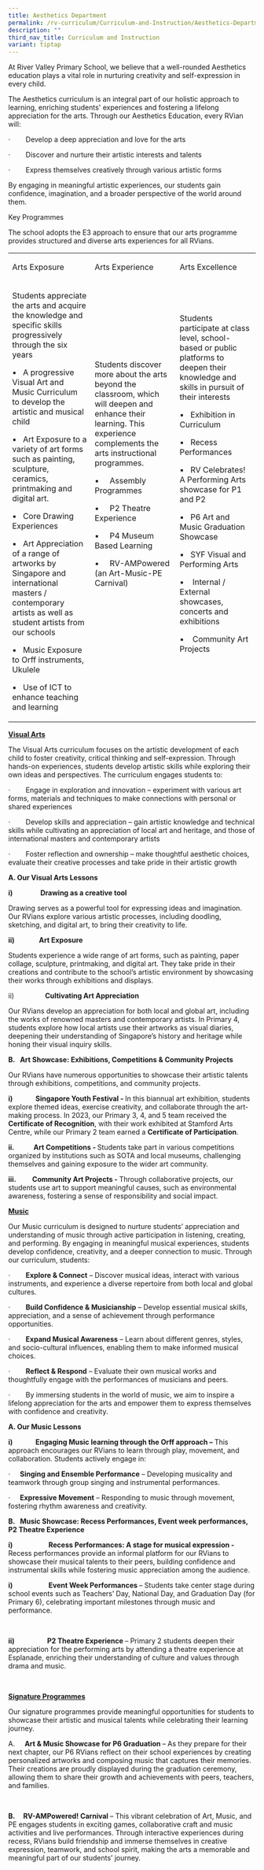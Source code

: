 ```yaml
---
title: Aesthetics Department
permalink: /rv-curriculum/Curriculum-and-Instruction/Aesthetics-Department/
description: ""
third_nav_title: Curriculum and Instruction
variant: tiptap
---
```

<p>At River Valley Primary School, we believe that a well-rounded Aesthetics
education plays a vital role in nurturing creativity and self-expression
in every child.</p>
<p>The Aesthetics curriculum is an integral part of our holistic approach
to learning, enriching students' experiences and fostering a lifelong appreciation
for the arts. Through our Aesthetics Education, every RVian will:</p>
<p>·&nbsp;&nbsp;&nbsp;&nbsp;&nbsp;&nbsp;&nbsp; Develop a deep appreciation
and love for the arts</p>
<p>·&nbsp;&nbsp;&nbsp;&nbsp;&nbsp;&nbsp;&nbsp; Discover and nurture their
artistic interests and talents</p>
<p>·&nbsp;&nbsp;&nbsp;&nbsp;&nbsp;&nbsp;&nbsp; Express themselves creatively
through various artistic forms</p>
<p>By engaging in meaningful artistic experiences, our students gain confidence,
imagination, and a broader perspective of the world around them.</p>
<p></p>
<p>Key Programmes</p>
<p>The school adopts the E3 approach to ensure that our arts programme provides
structured and diverse arts experiences for all RVians.</p>
<p></p>
<table style="minWidth: 75px">
<colgroup>
<col>
<col>
<col>
</colgroup>
<tbody>
<tr>
<td rowspan="1" colspan="1">
<p>Arts Exposure</p>
</td>
<td rowspan="1" colspan="1">
<p>Arts Experience</p>
</td>
<td rowspan="1" colspan="1">
<p>Arts Excellence</p>
</td>
</tr>
<tr>
<td rowspan="1" colspan="1">
<p>Students appreciate the arts and acquire the knowledge and specific skills
progressively through the six years</p>
<p>▪&nbsp;&nbsp;&nbsp;A progressive Visual Art and Music Curriculum to develop
the artistic and musical child</p>
<p>▪&nbsp;&nbsp;&nbsp;Art Exposure to a variety of art forms such as painting,
sculpture, ceramics, printmaking and digital art.</p>
<p>▪&nbsp;&nbsp; Core Drawing Experiences</p>
<p>▪&nbsp;&nbsp;&nbsp;Art Appreciation of a range of artworks by Singapore
and international masters / contemporary artists as well as student artists
from our schools</p>
<p>▪&nbsp;&nbsp;&nbsp;Music Exposure to Orff instruments, Ukulele</p>
<p>▪&nbsp;&nbsp;&nbsp;Use of ICT to enhance teaching and learning</p>
</td>
<td rowspan="1" colspan="1">
<p>Students discover more about the arts beyond the classroom, which will
deepen and enhance their learning. This experience complements the arts
instructional programmes.</p>
<p>▪&nbsp;&nbsp;&nbsp;&nbsp; Assembly Programmes</p>
<p>▪&nbsp;&nbsp;&nbsp;&nbsp;&nbsp;P2 Theatre Experience</p>
<p>▪&nbsp;&nbsp;&nbsp;&nbsp; P4 Museum Based Learning</p>
<p>▪&nbsp;&nbsp;&nbsp;&nbsp; RV-AMPowered (an Art-Music-PE Carnival)</p>
<p>
<br>
<br>
<br>
</p>
<p>&nbsp;</p>
</td>
<td rowspan="1" colspan="1">
<p>Students participate at class level, school-based or public platforms
to deepen their knowledge and skills in pursuit of their interests</p>
<p>▪&nbsp;&nbsp;&nbsp;Exhibition in Curriculum</p>
<p>▪&nbsp;&nbsp;&nbsp;Recess Performances</p>
<p>▪&nbsp;&nbsp;&nbsp;RV Celebrates! A Performing Arts showcase for P1 and
P2</p>
<p>▪&nbsp;&nbsp; P6 Art and Music Graduation Showcase</p>
<p>▪&nbsp;&nbsp;&nbsp;SYF Visual and Performing Arts</p>
<p>▪&nbsp;&nbsp;&nbsp; Internal / External showcases, concerts and exhibitions</p>
<p>▪&nbsp;&nbsp;&nbsp; Community Art Projects</p>
<p>&nbsp;</p>
<p>&nbsp;</p>
</td>
</tr>
</tbody>
</table>
<p></p>
<p><strong><u>Visual Arts</u></strong>
</p>
<p>The Visual Arts curriculum focuses on the artistic development of each
child to foster creativity, critical thinking and self-expression. Through
hands-on experiences, students develop artistic skills while exploring
their own ideas and perspectives. The curriculum engages students to:</p>
<p>·&nbsp;&nbsp;&nbsp;&nbsp;&nbsp;&nbsp;&nbsp; Engage in exploration and
innovation – experiment with various art forms, materials and techniques
to make connections with personal or shared experiences</p>
<p>·&nbsp;&nbsp;&nbsp;&nbsp;&nbsp;&nbsp;&nbsp; Develop skills and appreciation
– gain artistic knowledge and technical skills while cultivating an appreciation
of local art and heritage, and those of international masters and contemporary
artists</p>
<p>·&nbsp;&nbsp;&nbsp;&nbsp;&nbsp;&nbsp;&nbsp; Foster reflection and ownership
– make thoughtful aesthetic choices, evaluate their creative processes
and take pride in their artistic growth</p>
<p></p>
<p><strong>A. Our Visual Arts Lessons</strong>
</p>
<p><strong>i)&nbsp;&nbsp;&nbsp;&nbsp;&nbsp;&nbsp;&nbsp;&nbsp;&nbsp;&nbsp;&nbsp;&nbsp;&nbsp;&nbsp;&nbsp;&nbsp; Drawing as a creative tool</strong>
</p>
<p>Drawing serves as a powerful tool for expressing ideas and imagination.
Our RVians explore various artistic processes, including doodling, sketching,
and digital art, to bring their creativity to life.</p>
<p></p>
<p><strong>ii)&nbsp;&nbsp;&nbsp;&nbsp;&nbsp;&nbsp;&nbsp;&nbsp;&nbsp;&nbsp;&nbsp;&nbsp;&nbsp;&nbsp; Art Exposure</strong>
</p>
<p>Students experience a wide range of art forms, such as painting, paper
collage, sculpture, printmaking, and digital art. They take pride in their
creations and contribute to the school’s artistic environment by showcasing
their works through exhibitions and displays.</p>
<p></p>
<p>ii)&nbsp;&nbsp;&nbsp;&nbsp;&nbsp;&nbsp;&nbsp;&nbsp;&nbsp;&nbsp;&nbsp;&nbsp;&nbsp;&nbsp;&nbsp; <strong>Cultivating Art Appreciation</strong>
</p>
<p>Our RVians develop an appreciation for both local and global art, including
the works of renowned masters and contemporary artists. In Primary 4, students
explore how local artists use their artworks as visual diaries, deepening
their understanding of Singapore’s history and heritage while honing their
visual inquiry skills.</p>
<p></p>
<p><strong>B.&nbsp;&nbsp; Art Showcase: Exhibitions, Competitions &amp; Community Projects</strong>
</p>
<p>Our RVians have numerous opportunities to showcase their artistic talents
through exhibitions, competitions, and community projects.</p>
<p><strong>i)&nbsp;&nbsp;&nbsp; &nbsp;&nbsp;&nbsp;&nbsp;&nbsp;&nbsp;&nbsp;&nbsp;&nbsp; Singapore Youth Festival - </strong>In
this biannual art exhibition, students explore themed ideas, exercise creativity,
and collaborate through the art-making process. In 2023, our Primary 3,
4, and 5 team received the <strong>Certificate of Recognition</strong>,
with their work exhibited at Stamford Arts Centre, while our Primary 2
team earned a <strong>Certificate of Participation</strong>.</p>
<p></p>
<p><strong>ii. &nbsp;&nbsp;&nbsp;&nbsp;&nbsp;&nbsp;&nbsp;&nbsp;&nbsp;&nbsp; Art Competitions - </strong>Students
take part in various competitions organized by institutions such as SOTA
and local museums, challenging themselves and gaining exposure to the wider
art community.</p>
<p><strong>iii. &nbsp;&nbsp;&nbsp;&nbsp;&nbsp;&nbsp;&nbsp;&nbsp; Community Art Projects - </strong>Through
collaborative projects, our students use art to support meaningful causes,
such as environmental awareness, fostering a sense of responsibility and
social impact.</p>
<p></p>
<p><strong><u>Music</u></strong>
</p>
<p></p>
<p>Our Music curriculum is designed to nurture students’ appreciation and
understanding of music through active participation in listening, creating,
and performing. By engaging in meaningful musical experiences, students
develop confidence, creativity, and a deeper connection to music. Through
our curriculum, students:</p>
<p>·&nbsp;&nbsp;&nbsp;&nbsp;&nbsp;&nbsp;&nbsp; <strong>Explore &amp; Connect</strong> –
Discover musical ideas, interact with various instruments, and experience
a diverse repertoire from both local and global cultures.</p>
<p>·&nbsp;&nbsp;&nbsp;&nbsp;&nbsp;&nbsp;&nbsp; <strong>Build Confidence &amp; Musicianship</strong> –
Develop essential musical skills, appreciation, and a sense of achievement
through performance opportunities.</p>
<p>·&nbsp;&nbsp;&nbsp;&nbsp;&nbsp;&nbsp;&nbsp; <strong>Expand Musical Awareness</strong> –
Learn about different genres, styles, and socio-cultural influences, enabling
them to make informed musical choices.</p>
<p>·&nbsp;&nbsp;&nbsp;&nbsp;&nbsp;&nbsp;&nbsp; <strong>Reflect &amp; Respond</strong> –
Evaluate their own musical works and thoughtfully engage with the performances
of musicians and peers.</p>
<p>·&nbsp;&nbsp;&nbsp;&nbsp;&nbsp;&nbsp;&nbsp; By immersing students in the
world of music, we aim to inspire a lifelong appreciation for the arts
and empower them to express themselves with confidence and creativity.</p>
<p></p>
<p><strong>A. Our Music Lessons</strong>
</p>
<p><strong>i) &nbsp;&nbsp;&nbsp;&nbsp;&nbsp;&nbsp;&nbsp;&nbsp;&nbsp;&nbsp;&nbsp;&nbsp; Engaging Music learning through the Orff approach – </strong>This
approach encourages our RVians to learn through play, movement, and collaboration.
Students actively engage in:</p>
<p>·&nbsp;&nbsp;&nbsp;&nbsp; <strong>Singing and Ensemble Performance</strong> –
Developing musicality and teamwork through group singing and instrumental
performances.</p>
<p>·&nbsp;&nbsp;&nbsp;&nbsp; <strong>Expressive Movement</strong> – Responding
to music through movement, fostering rhythm awareness and creativity.
<br>
</p>
<p><strong>B.&nbsp;&nbsp; Music Showcase: Recess Performances, Event week performances, P2 Theatre Experience</strong>
</p>
<p><strong>i)&nbsp;&nbsp;&nbsp;&nbsp;&nbsp;&nbsp;&nbsp;&nbsp;&nbsp;&nbsp;&nbsp;&nbsp;&nbsp;&nbsp;&nbsp;&nbsp;&nbsp;&nbsp;&nbsp;&nbsp;&nbsp; Recess Performances: A stage for musical expression - </strong>Recess
performances provide an informal platform for our RVians to showcase their
musical talents to their peers, building confidence and instrumental skills
while fostering music appreciation among the audience.</p>
<p><strong>i)&nbsp;&nbsp;&nbsp;&nbsp;&nbsp;&nbsp;&nbsp;&nbsp;&nbsp;&nbsp;&nbsp;&nbsp;&nbsp;&nbsp;&nbsp;&nbsp;&nbsp;&nbsp;&nbsp;&nbsp;&nbsp; Event Week Performances </strong>–
Students take center stage during school events such as Teachers’ Day,
National Day, and Graduation Day (for Primary 6), celebrating important
milestones through music and performance.</p>
<p>&nbsp;</p>
<p><strong>ii)&nbsp;&nbsp;&nbsp;&nbsp;&nbsp;&nbsp;&nbsp;&nbsp;&nbsp;&nbsp;&nbsp;&nbsp;&nbsp;&nbsp;&nbsp;&nbsp;&nbsp;&nbsp;&nbsp; P2 Theatre Experience </strong>–
Primary 2 students deepen their appreciation for the performing arts by
attending a theatre experience at Esplanade, enriching their understanding
of culture and values through drama and music.</p>
<p>&nbsp;</p>
<p><strong><u>Signature Programmes</u></strong>
</p>
<p>Our signature programmes provide meaningful opportunities for students
to showcase their artistic and musical talents while celebrating their
learning journey.</p>
<p>A.&nbsp;&nbsp;&nbsp;&nbsp; <strong>Art &amp; Music Showcase for P6 Graduation </strong>–
As they prepare for their next chapter, our P6 RVians reflect on their
school experiences by creating personalized artworks and composing music
that captures their memories. Their creations are proudly displayed during
the graduation ceremony, allowing them to share their growth and achievements
with peers, teachers, and families.</p>
<p>&nbsp;</p>
<p><strong>B.&nbsp;&nbsp;&nbsp;&nbsp; RV-AMPowered! Carnival </strong>– This
vibrant celebration of Art, Music, and PE engages students in exciting
games, collaborative craft and music activities and live performances.
Through interactive experiences during recess, RVians build friendship
and immerse themselves in creative expression, teamwork, and school spirit,
making the arts a memorable and meaningful part of our students’ journey.</p>
<p></p>
<p></p>
